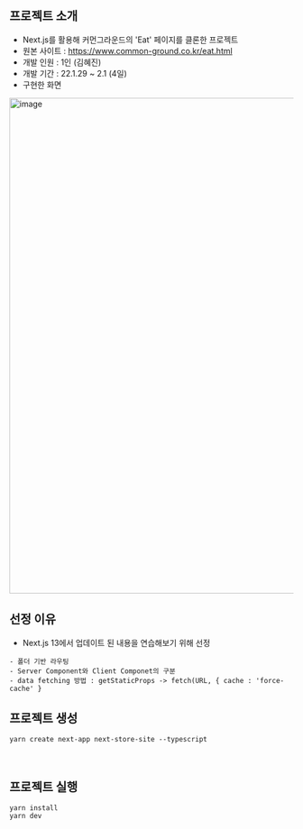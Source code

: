 ## 프로젝트 소개
- Next.js를 활용해 커먼그라운드의 'Eat' 페이지를 클론한 프로젝트
- 원본 사이트 : https://www.common-ground.co.kr/eat.html
- 개발 인원 : 1인 (김혜진)
- 개발 기간 : 22.1.29 ~ 2.1 (4일)
- 구현한 화면

<img width="880" alt="image" src="https://user-images.githubusercontent.com/98295004/215574488-a72b326d-1d4f-48c4-a18f-827abcbf0de1.png">


## 선정 이유
- Next.js 13에서 업데이트 된 내용을 연습해보기 위해 선정
```
- 폴더 기반 라우팅
- Server Component와 Client Componet의 구분
- data fetching 방법 : getStaticProps -> fetch(URL, { cache : 'force-cache' }
```
## 프로젝트 생성

```
yarn create next-app next-store-site --typescript
```

<br />

## 프로젝트 실행

```
yarn install 
yarn dev
```
